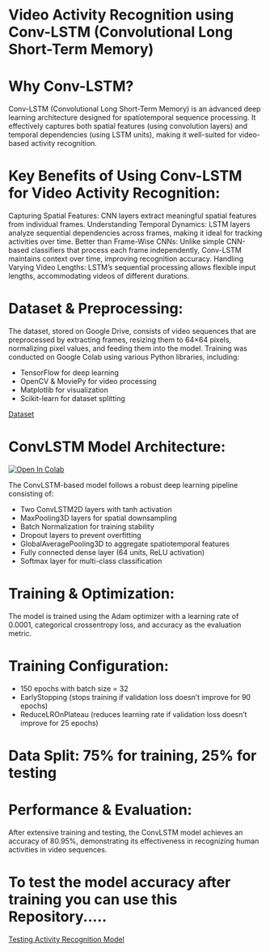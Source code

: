 # Video Activity Recognition using Conv-LSTM (Convolutional Long Short-Term Memory)


# Why Conv-LSTM?

Conv-LSTM (Convolutional Long Short-Term Memory) is an advanced deep learning architecture designed for spatiotemporal sequence processing. It effectively captures both spatial features (using convolution layers) and temporal dependencies (using LSTM units), making it well-suited for video-based activity recognition.

# Key Benefits of Using Conv-LSTM for Video Activity Recognition:

Capturing Spatial Features: CNN layers extract meaningful spatial features from individual frames.
Understanding Temporal Dynamics: LSTM layers analyze sequential dependencies across frames, making it ideal for tracking activities over time.
Better than Frame-Wise CNNs: Unlike simple CNN-based classifiers that process each frame independently, Conv-LSTM maintains context over time, improving recognition accuracy.
Handling Varying Video Lengths: LSTM’s sequential processing allows flexible input lengths, accommodating videos of different durations.


# Dataset & Preprocessing:

The dataset, stored on Google Drive, consists of video sequences that are preprocessed by extracting frames, resizing them to 64×64 pixels, normalizing pixel values, and feeding them into the model. Training was conducted on Google Colab using various Python libraries, including:

- TensorFlow for deep learning
- OpenCV & MoviePy for video processing
- Matplotlib for visualization
- Scikit-learn for dataset splitting

[Dataset](https://drive.google.com/drive/folders/1jhk5NHXN8Ktn5KN4V5RBKpGw81XBALo9?usp=sharing)


# ConvLSTM Model Architecture:

[![Open In Colab](https://colab.research.google.com/assets/colab-badge.svg)](https://colab.research.google.com/github/kanzabatool3002/Activity_Recognition_using_Conv-LSTM/blob/main/Activity_Recognition_Using__Conv_LSTM.ipynb)


The ConvLSTM-based model follows a robust deep learning pipeline consisting of:

- Two ConvLSTM2D layers with tanh activation
- MaxPooling3D layers for spatial downsampling
- Batch Normalization for training stability
- Dropout layers to prevent overfitting
- GlobalAveragePooling3D to aggregate spatiotemporal features
- Fully connected dense layer (64 units, ReLU activation)
- Softmax layer for multi-class classification

# Training & Optimization:

The model is trained using the Adam optimizer with a learning rate of 0.0001, categorical crossentropy loss, and accuracy as the evaluation metric.

# Training Configuration:

- 150 epochs with batch size = 32
- EarlyStopping (stops training if validation loss doesn’t improve for 90 epochs)
- ReduceLROnPlateau (reduces learning rate if validation loss doesn’t improve for 25 epochs)

# Data Split: 75% for training, 25% for testing

# Performance & Evaluation:

After extensive training and testing, the ConvLSTM model achieves an accuracy of 80.95%, demonstrating its effectiveness in recognizing human activities in video sequences.


# To test the model accuracy after training you can use this Repository.....

[Testing Activity Recognition Model](https://github.com/kanzabatool3002/Activity_Recognition_Model_Testing.git)

